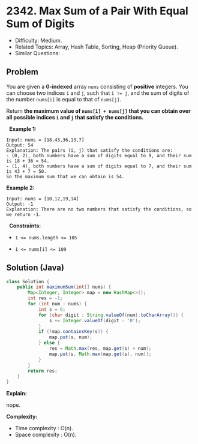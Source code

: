 # 2342. Max Sum of a Pair With Equal Sum of Digits

- Difficulty: Medium.
- Related Topics: Array, Hash Table, Sorting, Heap (Priority Queue).
- Similar Questions: .

## Problem

You are given a **0-indexed** array ```nums``` consisting of **positive** integers. You can choose two indices ```i``` and ```j```, such that ```i != j```, and the sum of digits of the number ```nums[i]``` is equal to that of ```nums[j]```.

Return **the **maximum** value of **```nums[i] + nums[j]```** that you can obtain over all possible indices **```i```** and **```j```** that satisfy the conditions.**

 
**Example 1:**

```
Input: nums = [18,43,36,13,7]
Output: 54
Explanation: The pairs (i, j) that satisfy the conditions are:
- (0, 2), both numbers have a sum of digits equal to 9, and their sum is 18 + 36 = 54.
- (1, 4), both numbers have a sum of digits equal to 7, and their sum is 43 + 7 = 50.
So the maximum sum that we can obtain is 54.
```

**Example 2:**

```
Input: nums = [10,12,19,14]
Output: -1
Explanation: There are no two numbers that satisfy the conditions, so we return -1.
```

 
**Constraints:**


	
- ```1 <= nums.length <= 105```
	
- ```1 <= nums[i] <= 109```



## Solution (Java)

```java
class Solution {
    public int maximumSum(int[] nums) {
        Map<Integer, Integer> map = new HashMap<>();
        int res = -1;
        for (int num : nums) {
            int s = 0;
            for (char digit : String.valueOf(num).toCharArray()) {
                s += Integer.valueOf(digit - '0');
            }
            if (!map.containsKey(s)) {
                map.put(s, num);
            } else {
                res = Math.max(res, map.get(s) + num);
                map.put(s, Math.max(map.get(s), num));
            }
        }
        return res;
    }
}
```

**Explain:**

nope.

**Complexity:**

* Time complexity : O(n).
* Space complexity : O(n).
